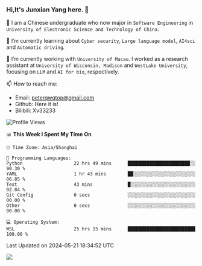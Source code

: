 ### Hi,It's Junxian Yang here. 👋

<!--
**Uestc-Young/Uestc-Young** is a ✨ _special_ ✨ repository because its `README.md` (this file) appears on your GitHub profile.

Here are some ideas to get you started:

- 🔭 I’m currently working on ...
- 🌱 I’m currently learning ...
- 👯 I’m looking to collaborate on ...
- 🤔 I’m looking for help with ...
- 💬 Ask me about ...
- 📫 How to reach me: ...
- 😄 Pronouns: ...
- ⚡ Fun fact: ...
-->
🎉 I am a Chinese undergraduate who now major in `Software Engineering` in `University of Electronic Science and Technology of China`.  
  
🌱 I’m currently learning about `Cyber security`, `Large language model`, `AI4sci` and `Automatic driving`.  

🔭 I’m currently working with `University of Macau`. I worked as a research assistant at `University of Wisconsin, Madison` and `WestLake University`, focusing on `LLM` and `AI for bio`, respectively.
  
📫 How to reach me: 
   - Email: peterqwqtop@gmail.com
   - Github: Here it is!
   - Bilibili: Xv33233

<!--START_SECTION:waka-->
![Profile Views](http://img.shields.io/badge/Profile%20Views-5-blue)

📊 **This Week I Spent My Time On** 

```text
🕑︎ Time Zone: Asia/Shanghai

💬 Programming Languages: 
Python                   22 hrs 49 mins      ███████████████████████░░   90.30 % 
YAML                     1 hr 43 mins        ██░░░░░░░░░░░░░░░░░░░░░░░   06.85 % 
Text                     43 mins             █░░░░░░░░░░░░░░░░░░░░░░░░   02.84 % 
Git Config               0 secs              ░░░░░░░░░░░░░░░░░░░░░░░░░   00.00 % 
Other                    0 secs              ░░░░░░░░░░░░░░░░░░░░░░░░░   00.00 % 

💻 Operating System: 
WSL                      25 hrs 15 mins      █████████████████████████   100.00 % 
```


 Last Updated on 2024-05-21 18:34:52 UTC
<!--END_SECTION:waka-->

![](https://visitor-badge.glitch.me/badge?page_id=Uestc-Young.readme)
